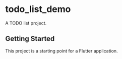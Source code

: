 # todo_list_demo

A TODO list project.

## Getting Started

This project is a starting point for a Flutter application.
